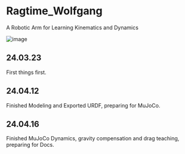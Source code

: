 # Ragtime_Wolfgang
A Robotic Arm for Learning Kinematics and Dynamics

![image](https://github.com/KelvinLauMiau/Ragtime_Wolfgang/assets/109082638/b3793b94-5d87-46af-a60c-8d054fef9709)

## 24.03.23
First things first.

## 24.04.12
Finished Modeling and Exported URDF, preparing for MuJoCo.

## 24.04.16
Finished MuJoCo Dynamics, gravity compensation and drag teaching, preparing for Docs.

